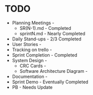 # TODO
* Planning Meetings - 
  * SR(N-1).md - Completed 
  * sprintN.md - Nearly Completed
* Daily Stand-ups - 2/3 Completed
* User Stories - 
* Tracking on trello - 
* Sprint Completion - Completed
* System Design - 
  * CRC Cards -
  * Software Architecture Diagram - 
* Documentation - 
* Sprint Demo - Eventually Completed
* PB - Needs Update

